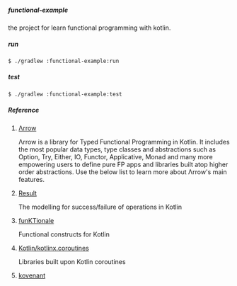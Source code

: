 ##### functional-example

the project for learn functional programming with kotlin.

##### run
```bash
$ ./gradlew :functional-example:run
```

##### test

```bash
$ ./gradlew :functional-example:test
```

##### Reference
1. [Λrrow](https://github.com/arrow-kt/arrow)

   Λrrow is a library for Typed Functional Programming in Kotlin. It includes the most popular data types, type classes and abstractions such as Option, Try, Either, IO, Functor, Applicative, Monad and many more empowering users to define pure FP apps and libraries built atop higher order abstractions. Use the below list to learn more about Λrrow's main features.

2. [Result](https://github.com/kittinunf/Result) 

   The modelling for success/failure of operations in Kotlin  
   
3. [funKTionale](https://github.com/MarioAriasC/funKTionale)   

   Functional constructs for Kotlin
   
4. [Kotlin/kotlinx.coroutines](https://github.com/Kotlin/kotlinx.coroutines)
   
    Libraries built upon Kotlin coroutines
5. [kovenant](https://github.com/mplatvoet/kovenant)    